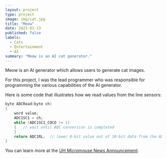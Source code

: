 ```yaml
---
layout: project
type: project
image: img/cat.jpg
title: "Meow"
date: 2023-01-13
published: false
labels:
  - Cats
  - Entertainment
  - AI
summary: "Meow is an AI cat generator."
---
```


Meow is an AI generator which allows users to generate cat images.

For this project, I was the lead programmer who was responsible for programming the various capabilities of the AI generator.

Here is some code that illustrates how we read values from the line sensors:

```cpp
byte ADCRead(byte ch)
{
    word value;
    ADC1SC1 = ch;
    while (ADC1SC1_COCO != 1)
    {   // wait until ADC conversion is completed   
    }
    return ADC1RL;  // lower 8-bit value out of 10-bit data from the ADC
}
```

You can learn more at the [UH Micromouse News Announcement](https://manoa.hawaii.edu/news/article.php?aId=2857).
